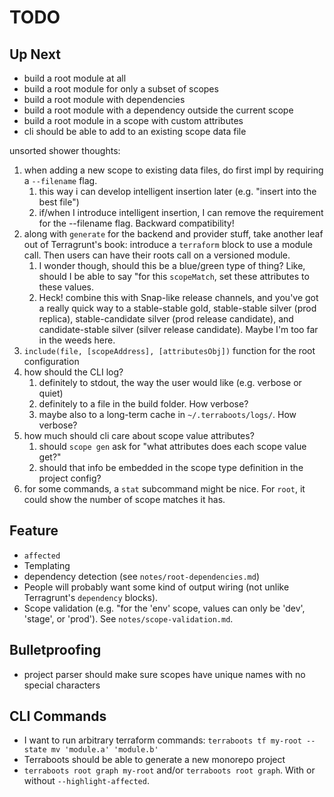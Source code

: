 # TODO

## Up Next

- build a root module at all
- build a root module for only a subset of scopes
- build a root module with dependencies
- build a root module with a dependency outside the current scope
- build a root module in a scope with custom attributes
- cli should be able to add to an existing scope data file

unsorted shower thoughts:

1. when adding a new scope to existing data files, do first impl by requiring a
   `--filename` flag.
   1. this way i can develop intelligent insertion later (e.g. "insert into the
      best file")
   2. if/when I introduce intelligent insertion, I can remove the requirement
      for the --filename flag. Backward compatibility!
2. along with `generate` for the backend and provider stuff, take another leaf
   out of Terragrunt's book: introduce a `terraform` block to use a module call.
   Then users can have their roots call on a versioned module.
   1. I wonder though, should this be a blue/green type of thing?
      Like, should I be able to say "for this `scopeMatch`, set these attributes
      to these values.
   2. Heck! combine this with Snap-like release channels, and you've got a
      really quick way to a stable-stable gold, stable-stable silver (prod
      replica), stable-candidate silver (prod release candidate), and
      candidate-stable silver (silver release candidate). Maybe I'm too far in
      the weeds here.
3. `include(file, [scopeAddress], [attributesObj])` function for the root
   configuration
4. how should the CLI log?
   1. definitely to stdout, the way the user would like (e.g. verbose or quiet)
   2. definitely to a file in the build folder. How verbose?
   3. maybe also to a long-term cache in `~/.terraboots/logs/`. How verbose?
5. how much should cli care about scope value attributes?
   1. should `scope gen` ask for "what attributes does each scope value get?"
   2. should that info be embedded in the scope type definition in the project
      config?
6. for some commands, a `stat` subcommand might be nice. For `root`, it could show the number of scope matches it has.

## Feature

- `affected`
- Templating
- dependency detection (see `notes/root-dependencies.md`)
- People will probably want some kind of output wiring (not unlike Terragrunt's
  `dependency` blocks).
- Scope validation (e.g. "for the 'env' scope, values can only be 'dev',
  'stage', or 'prod'). See `notes/scope-validation.md`.

## Bulletproofing

- project parser should make sure scopes have unique names with no special
  characters

## CLI Commands

- I want to run arbitrary terraform commands:
  `terraboots tf my-root -- state mv 'module.a' 'module.b'`
- Terraboots should be able to generate a new monorepo project
- `terraboots root graph my-root` and/or `terraboots root graph`. With or
  without `--highlight-affected`.
